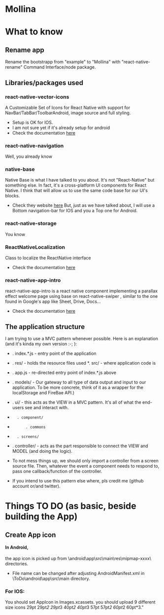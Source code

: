 # Mollina 


# What to know

## Rename app
Rename the bootstrapp from "example" to "Mollina" with "react-native-rename" Command Interface/node package.

## Libraries/packages used


### react-native-vector-icons 
A Customizable Set of Icons for React Native with support for NavBar/TabBar/ToolbarAndroid, image source and full styling.
* Setup is OK for IOS.
* I am not sure yet if it's already setup for android
* Check the documentation [here](https://github.com/oblador/react-native-vector-icons )

### react-native-navigation
Well, you already know

### native-base
Native Base is what I have talked to you about. It's not "React-Native" but something else. In fact, it's a cross-platform UI components for React Native.
I think that will allow us to use the same code base for our UI's blocks.
* Check they website [here](https://nativebase.io/ )
But, just as we have talked about, I will use a Bottom navigation-bar for IOS and you a Top one for Android.

### react-native-storage
You know

### ReactNativeLocalization
Class to localize the ReactNative interface
* Check the documentation [here](https://github.com/stefalda/ReactNativeLocalization )

### react-native-app-intro
react-native-app-intro is a react native component implementing a parallax effect welcome page using base on react-native-swiper , similar to the one found in Google's app like Sheet, Drive, Docs...
* Check the documentation [here](https://github.com/FuYaoDe/react-native-app-intro )

## The application structure

I am trying to use a MVC pattern whenever possible.
Here is an explanation (and it's kinda my own version :-; ):


* . index.*.js - entry point of the application
* . res/ - holds the resource files used
*. src/ - where application code is
*	. app.js - re-directed entry point of index.*.js above
*	. models/ - Our gateway to all type of data output and input to our application. To be more concrete, think of it as a wrapper for the localStorage and FireBae API.)
*	. ui/ - this acts as the VIEW in a MVC pattern. It's all of what the end-users see and interact with.
*		. component/
*			. commons
*		. screens/
*	. controller/ - acts as the part responsible to connect the VIEW and MODEL (and doing the logic).

* To not mess things up, we should only import a controller from a screen source file. Then, whatever the event a component needs to respond to, pass one callback/function of the controller.

* If you intend to use this pattern else where, pls credit me (github account or/and twitter).

# Things TO DO (as basic, beside building the App)

## Create App icon

#### In Android,

the app icon is picked up from <your project>\android\app\src\main\res\mipmap-xxxx\ directories.

* File name can be changed after adjusting AndroidManifest.xml in <your project>\ToDo\android\app\src\main directory.


### For IOS:

You should set AppIcon in Images.xcassets.
you should upload 9 different size icons 29pt 29pt*2 29pt*3 40pt*2 40pt*3 57pt 57pt*2 60pt*2 60pt*3.”
 
